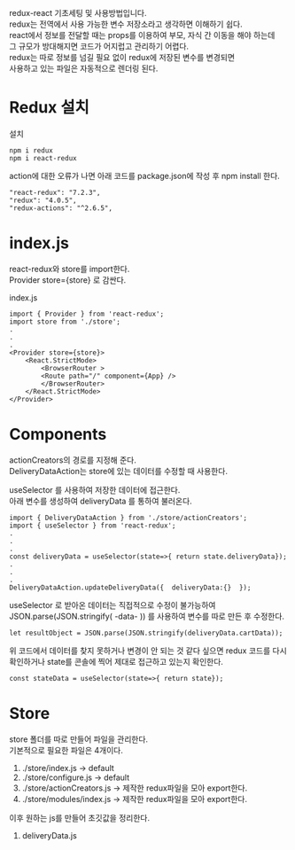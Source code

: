 redux-react 기초세팅 및 사용방법입니다.       
redux는 전역에서 사용 가능한 변수 저장소라고 생각하면 이해하기 쉽다.       
react에서 정보를 전달할 때는 props를 이용하여 부모, 자식 간 이동을 해야 하는데       
그 규모가 방대해지면 코드가 어지럽고 관리하기 어렵다.       
redux는 따로 정보를 넘길 필요 없이 redux에 저장된 변수를 변경되면        
사용하고 있는 파일은 자동적으로 렌더링 된다.        


# Redux 설치

설치       

    npm i redux
    npm i react-redux


action에 대한 오류가 나면 아래 코드를 package.json에 작성 후 npm install 한다.      

    "react-redux": "7.2.3",
    "redux": "4.0.5",
    "redux-actions": "^2.6.5",


# index.js
react-redux와 store를 import한다.       
Provider store={store} 로 감싼다.        


index.js        

    import { Provider } from 'react-redux';
    import store from './store';
    .
    .
    .
    <Provider store={store}>
        <React.StrictMode>
            <BrowserRouter >
            <Route path="/" component={App} />
            </BrowserRouter>
        </React.StrictMode>
    </Provider>
        


# Components
actionCreators의 경로를 지정해 준다.       
DeliveryDataAction는 store에 있는 데이터를 수정할 때 사용한다.       


useSelector 를 사용하여 저장한 데이터에 접근한다.        
아래 변수를 생성하여 deliveryData 를 통하여 불러온다.       


    import { DeliveryDataAction } from './store/actionCreators';
    import { useSelector } from 'react-redux';
    .
    .
    .
    const deliveryData = useSelector(state=>{ return state.deliveryData});
    .
    .
    .
    DeliveryDataAction.updateDeliveryData({  deliveryData:{}  });
    

useSelector 로 받아온 데이터는 직접적으로 수정이 불가능하여       
JSON.parse(JSON.stringify( -data- )) 를 사용하여 변수를 따로 만든 후 수정한다.       


    let resultObject = JSON.parse(JSON.stringify(deliveryData.cartData));


위 코드에서 데이터를 찾지 못하거나 변경이 안 되는 것 같다 싶으면  redux 코드를 다시       
확인하거나 state를 콘솔에 찍어 제대로 접근하고 있는지 확인한다.       

    const stateData = useSelector(state=>{ return state});



# Store
store 폴더를 따로 만들어 파일을 관리한다.      
기본적으로 필요한 파일은 4개이다.       
1. ./store/index.js   -> default
2. ./store/configure.js  -> default
3. ./store/actionCreators.js  ->  제작한 redux파일을 모아 export한다.
4. ./store/modules/index.js   ->  제작한 redux파일을 모아 export한다.

이후 원하는 js를 만들어 초깃값을 정리한다. 
1. deliveryData.js  